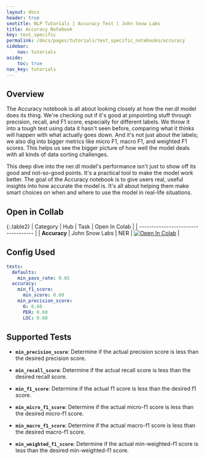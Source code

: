 ```yaml
---
layout: docs
header: true
seotitle: NLP Tutorials | Accuracy Test | John Snow Labs
title: Accuracy Notebook
key: test_specific
permalink: /docs/pages/tutorials/test_specific_notebooks/accuracy
sidebar:
    nav: tutorials
aside:
    toc: true
nav_key: tutorials
---
```


<div class="main-docs" markdown="1"><div class="h3-box" markdown="1">

## Overview

The Accuracy notebook is all about looking closely at how the ner.dl model does its thing. We're checking out if it's good at pinpointing stuff through precision, recall, and F1 score, especially for different labels. We throw it into a tough test using data it hasn't seen before, comparing what it thinks will happen with what actually goes down. And it's not just about the labels; we also dig into bigger metrics like micro F1, macro F1, and weighted F1 scores. This helps us see the bigger picture of how well the model deals with all kinds of data sorting challenges.

This deep dive into the ner.dl model's performance isn't just to show off its good and not-so-good points. It's a practical tool to make the model work better. The goal of the Accuracy notebook is to give users real, useful insights into how accurate the model is. It's all about helping them make smart choices on when and where to use the model in real-life situations.

## Open in Collab

{:.table2}
| Category               | Hub                           | Task                              | Open In Colab                                                                                                                                                                                                                                    |
| ----------------------------------- |
| **Accuracy** | John Snow Labs                    | NER                               | [![Open In Colab](https://colab.research.google.com/assets/colab-badge.svg)](https://colab.research.google.com/github/JohnSnowLabs/langtest/blob/main/demo/tutorials/test-specific-notebooks/Accuracy_Demo.ipynb)                                |

<div class="main-docs" markdown="1"><div class="h3-box" markdown="1">

## Config Used

```yml 
tests:     
  defaults:
    min_pass_rate: 0.65
  accuracy:
    min_f1_score:
      min_score: 0.60
    min_precision_score:
      O: 0.60
      PER: 0.60
      LOC: 0.60
```

<div class="main-docs" markdown="1"><div class="h3-box" markdown="1">

## Supported Tests

- **`min_precision_score`**: Determine if the actual precision score is less than the desired precision score.

- **`min_recall_score`**:  Determine if the actual recall score is less than the desired recall score.

- **`min_f1_score`**: Determine if the actual f1 score is less than the desired f1 score.

- **`min_micro_f1_score`**:  Determine if the actual micro-f1 score is less than the desired micro-f1 score.

- **`min_macro_f1_score`**:  Determine if the actual macro-f1 score is less than the desired macro-f1 score.

- **`min_weighted_f1_score`**:  Determine if the actual min-weighted-f1 score is less than the desired min-weighted-f1 score.


</div></div>